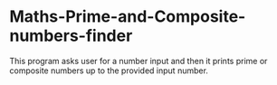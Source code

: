 # Maths-Prime-and-Composite-numbers-finder
This program asks user for a number input and then it prints prime or composite numbers up to the provided input number.
